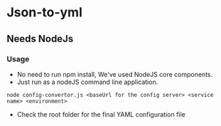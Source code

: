 # Json-to-yml
## Needs NodeJs
### Usage
- No need to run npm install, We've used NodeJS core components.
- Just run as a nodeJS command line application.

`node config-convertor.js <baseUrl for the config server> <service name> <environment>`
- Check the root folder for the final YAML configuration file
